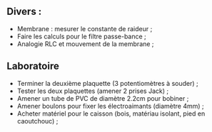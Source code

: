 Divers :
---------

- Membrane : mesurer le constante de raideur ;
- Faire les calculs pour le filtre passe-bance ;
- Analogie RLC et mouvement de la membrane ;

Laboratoire
-----------

- Terminer la deuxième plaquette (3 potentiomètres à souder) ;
- Tester les deux plaquettes (amener 2 prises Jack) ;
- Amener un tube de PVC de diamètre 2.2cm pour bobiner ;
- Amener boulons pour fixer les électroaimants (diamètre 4mm) ;
- Acheter matériel pour le caisson (bois, matériau isolant, pied en caoutchouc) ;
